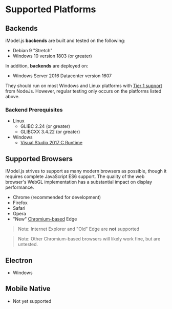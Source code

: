# Supported Platforms

## Backends

iModel.js **backends** are built and tested on the following:

- Debian 9 "Stretch"
- Windows 10 version 1803 (or greater)

In addition, **backends** are deployed on:

- Windows Server 2016 Datacenter version 1607

They should run on most Windows and Linux platforms with [Tier 1 support](https://github.com/nodejs/node/blob/master/BUILDING.md#platform-list) from NodeJs. However, regular testing only occurs on the platforms listed above.

### Backend Prerequisites

- Linux
  - GLIBC 2.24 (or greater)
  - GLIBCXX 3.4.22 (or greater)
- Windows
  - [Visual Studio 2017 C Runtime](https://support.microsoft.com/help/2977003/the-latest-supported-visual-c-downloads)

## Supported Browsers

iModel.js strives to support as many modern browsers as possible, though it requires complete JavaScript ES6 support. The quality of the web browser's WebGL implementation has a substantial impact on display performance.

- Chrome (recommended for development)
- Firefox
- Safari
- Opera
- "New" [Chromium-based](https://www.microsoftedgeinsider.com) Edge

> Note: Internet Explorer and "Old" Edge are **not** supported

> Note: Other Chromium-based browsers will likely work fine, but are untested.

## Electron

- Windows

## Mobile Native

- Not yet supported
